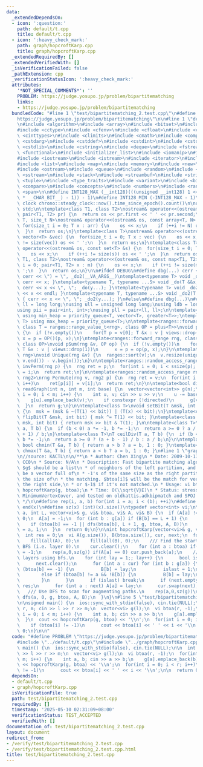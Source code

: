```yaml
---
data:
  _extendedDependsOn:
  - icon: ':question:'
    path: default/t.cpp
    title: default/t.cpp
  - icon: ':heavy_check_mark:'
    path: graph/hopcroftKarp.cpp
    title: graph/hopcroftKarp.cpp
  _extendedRequiredBy: []
  _extendedVerifiedWith: []
  _isVerificationFailed: false
  _pathExtension: cpp
  _verificationStatusIcon: ':heavy_check_mark:'
  attributes:
    '*NOT_SPECIAL_COMMENTS*': ''
    PROBLEM: https://judge.yosupo.jp/problem/bipartitematching
    links:
    - https://judge.yosupo.jp/problem/bipartitematching
  bundledCode: "#line 1 \"test/bipartitematching_2.test.cpp\"\n#define PROBLEM \"\
    https://judge.yosupo.jp/problem/bipartitematching\"\n\n#line 1 \"default/t.cpp\"\
    \n#include <algorithm>\n#include <array>\n#include <bitset>\n#include <cassert>\n\
    #include <cctype>\n#include <cfenv>\n#include <cfloat>\n#include <chrono>\n#include\
    \ <cinttypes>\n#include <climits>\n#include <cmath>\n#include <complex>\n#include\
    \ <cstdarg>\n#include <cstddef>\n#include <cstdint>\n#include <cstdio>\n#include\
    \ <cstdlib>\n#include <cstring>\n#include <deque>\n#include <fstream>\n#include\
    \ <functional>\n#include <initializer_list>\n#include <iomanip>\n#include <ios>\n\
    #include <iostream>\n#include <istream>\n#include <iterator>\n#include <limits>\n\
    #include <list>\n#include <map>\n#include <memory>\n#include <new>\n#include <numeric>\n\
    #include <ostream>\n#include <queue>\n#include <random>\n#include <set>\n#include\
    \ <sstream>\n#include <stack>\n#include <streambuf>\n#include <string>\n#include\
    \ <tuple>\n#include <type_traits>\n#include <variant>\n#include <bit>\n#include\
    \ <compare>\n#include <concepts>\n#include <numbers>\n#include <ranges>\n#include\
    \ <span>\n\n#define INT128_MAX (__int128)(((unsigned __int128) 1 << ((sizeof(__int128)\
    \ * __CHAR_BIT__) - 1)) - 1)\n#define INT128_MIN (-INT128_MAX - 1)\n\n#define\
    \ clock chrono::steady_clock::now().time_since_epoch().count()\n\nusing namespace\
    \ std;\n\ntemplate<class T1, class T2>\nostream& operator<<(ostream& os, const\
    \ pair<T1, T2> pr) {\n  return os << pr.first << ' ' << pr.second;\n}\ntemplate<class\
    \ T, size_t N>\nostream& operator<<(ostream& os, const array<T, N> &arr) {\n \
    \ for(size_t i = 0; T x : arr) {\n    os << x;\n    if (++i != N) os << ' ';\n\
    \  }\n  return os;\n}\ntemplate<class T>\nostream& operator<<(ostream& os, const\
    \ vector<T> &vec) {\n  for(size_t i = 0; T x : vec) {\n    os << x;\n    if (++i\
    \ != size(vec)) os << ' ';\n  }\n  return os;\n}\ntemplate<class T>\nostream&\
    \ operator<<(ostream& os, const set<T> &s) {\n  for(size_t i = 0; T x : s) {\n\
    \    os << x;\n    if (++i != size(s)) os << ' ';\n  }\n  return os;\n}\ntemplate<class\
    \ T1, class T2>\nostream& operator<<(ostream& os, const map<T1, T2> &m) {\n  for(size_t\
    \ i = 0; pair<T1, T2> x : m) {\n    os << x;\n    if (++i != size(m)) os << '\
    \ ';\n  }\n  return os;\n}\n\n#ifdef DEBUG\n#define dbg(...) cerr << '(', _do(#__VA_ARGS__),\
    \ cerr << \") = \", _do2(__VA_ARGS__)\ntemplate<typename T> void _do(T &&x) {\
    \ cerr << x; }\ntemplate<typename T, typename ...S> void _do(T &&x, S&&...y) {\
    \ cerr << x << \", \"; _do(y...); }\ntemplate<typename T> void _do2(T &&x) { cerr\
    \ << x << endl; }\ntemplate<typename T, typename ...S> void _do2(T &&x, S&&...y)\
    \ { cerr << x << \", \"; _do2(y...); }\n#else\n#define dbg(...)\n#endif\n\nusing\
    \ ll = long long;\nusing ull = unsigned long long;\nusing ldb = long double;\n\
    using pii = pair<int, int>;\nusing pll = pair<ll, ll>;\n\ntemplate<typename T>\
    \ using min_heap = priority_queue<T, vector<T>, greater<T>>;\ntemplate<typename\
    \ T> using max_heap = priority_queue<T>;\n\ntemplate<ranges::forward_range rng,\
    \ class T = ranges::range_value_t<rng>, class OP = plus<T>>\nvoid pSum(rng &v)\
    \ {\n  if (!v.empty())\n    for(T p = v[0]; T &x : v | views::drop(1))\n     \
    \ x = p = OP()(p, x);\n}\ntemplate<ranges::forward_range rng, class T = ranges::range_value_t<rng>,\
    \ class OP>\nvoid pSum(rng &v, OP op) {\n  if (!v.empty())\n    for(T p = v[0];\
    \ T &x : v | views::drop(1))\n      x = p = op(p, x);\n}\n\ntemplate<ranges::forward_range\
    \ rng>\nvoid Unique(rng &v) {\n  ranges::sort(v);\n  v.resize(unique(v.begin(),\
    \ v.end()) - v.begin());\n}\n\ntemplate<ranges::random_access_range rng>\nrng\
    \ invPerm(rng p) {\n  rng ret = p;\n  for(int i = 0; i < ssize(p); i++)\n    ret[p[i]]\
    \ = i;\n  return ret;\n}\n\ntemplate<ranges::random_access_range rng, ranges::random_access_range\
    \ rng2>\nrng Permute(rng v, rng2 p) {\n  rng ret = v;\n  for(int i = 0; i < ssize(p);\
    \ i++)\n    ret[p[i]] = v[i];\n  return ret;\n}\n\ntemplate<bool directed>\nvector<vector<int>>\
    \ readGraph(int n, int m, int base) {\n  vector<vector<int>> g(n);\n  for(int\
    \ i = 0; i < m; i++) {\n    int u, v; cin >> u >> v;\n    u -= base, v -= base;\n\
    \    g[u].emplace_back(v);\n    if constexpr (!directed)\n      g[v].emplace_back(u);\n\
    \  }\n  return g;\n}\n\ntemplate<class T>\nvoid setBit(T &msk, int bit, bool x)\
    \ {\n  msk = (msk & ~(T(1) << bit)) | (T(x) << bit);\n}\ntemplate<class T> void\
    \ flipBit(T &msk, int bit) { msk ^= T(1) << bit; }\ntemplate<class T> bool getBit(T\
    \ msk, int bit) { return msk >> bit & T(1); }\n\ntemplate<class T>\nT floorDiv(T\
    \ a, T b) {\n  if (b < 0) a *= -1, b *= -1;\n  return a >= 0 ? a / b : (a - b\
    \ + 1) / b;\n}\ntemplate<class T>\nT ceilDiv(T a, T b) {\n  if (b < 0) a *= -1,\
    \ b *= -1;\n  return a >= 0 ? (a + b - 1) / b : a / b;\n}\n\ntemplate<class T>\
    \ bool chmin(T &a, T b) { return a > b ? a = b, 1 : 0; }\ntemplate<class T> bool\
    \ chmax(T &a, T b) { return a < b ? a = b, 1 : 0; }\n#line 1 \"graph/hopcroftKarp.cpp\"\
    \n//source: KACTL\n\n/**\n * Author: Chen Xing\n * Date: 2009-10-13\n * License:\
    \ CC0\n * Source: N/A\n * Description: Fast bipartite matching algorithm. Graph\
    \ $g$ should be a list\n * of neighbors of the left partition, and $btoa$ should\
    \ be a vector full of\n * -1's of the same size as the right partition. Returns\
    \ the size of\n * the matching. $btoa[i]$ will be the match for vertex $i$ on\
    \ the right side,\n * or $-1$ if it's not matched.\n * Usage: vi btoa(m, -1);\
    \ hopcroftKarp(g, btoa);\n * Time: O(\\sqrt{V}E)\n * Status: stress-tested by\
    \ MinimumVertexCover, and tested on oldkattis.adkbipmatch and SPOJ:MATCHING\n\
    \ */\n\n#define rep(i, a, b) for(int i = a; i < (b); ++i)\n#define all(x) begin(x),\
    \ end(x)\n#define sz(x) (int)(x).size()\ntypedef vector<int> vi;\n\nbool dfs(int\
    \ a, int L, vector<vi>& g, vi& btoa, vi& A, vi& B) {\n  if (A[a] != L) return\
    \ 0;\n  A[a] = -1;\n  for (int b : g[a]) if (B[b] == L + 1) {\n    B[b] = 0;\n\
    \    if (btoa[b] == -1 || dfs(btoa[b], L + 1, g, btoa, A, B))\n      return btoa[b]\
    \ = a, 1;\n  }\n  return 0;\n}\n\nint hopcroftKarp(vector<vi>& g, vi& btoa) {\n\
    \  int res = 0;\n  vi A(g.size()), B(btoa.size()), cur, next;\n  for (;;) {\n\
    \    fill(all(A), 0);\n    fill(all(B), 0);\n    /// Find the starting nodes for\
    \ BFS (i.e. layer 0).\n    cur.clear();\n    for (int a : btoa) if(a != -1) A[a]\
    \ = -1;\n    rep(a,0,sz(g)) if(A[a] == 0) cur.push_back(a);\n    /// Find all\
    \ layers using bfs.\n    for (int lay = 1;; lay++) {\n      bool islast = 0;\n\
    \      next.clear();\n      for (int a : cur) for (int b : g[a]) {\n        if\
    \ (btoa[b] == -1) {\n          B[b] = lay;\n          islast = 1;\n        }\n\
    \        else if (btoa[b] != a && !B[b]) {\n          B[b] = lay;\n          next.push_back(btoa[b]);\n\
    \        }\n      }\n      if (islast) break;\n      if (next.empty()) return\
    \ res;\n      for (int a : next) A[a] = lay;\n      cur.swap(next);\n    }\n \
    \   /// Use DFS to scan for augmenting paths.\n    rep(a,0,sz(g))\n      res +=\
    \ dfs(a, 0, g, btoa, A, B);\n  }\n}\n#line 5 \"test/bipartitematching_2.test.cpp\"\
    \n\nsigned main() {\n  ios::sync_with_stdio(false), cin.tie(NULL);\n\n  int l,\
    \ r, m; cin >> l >> r >> m;\n  vector<vi> g(l);\n  vi btoa(r, -1);\n  for(int\
    \ i = 0; i < m; i++) {\n    int a, b; cin >> a >> b;\n    g[a].emplace_back(b);\n\
    \  }\n  cout << hopcroftKarp(g, btoa) << '\\n';\n  for(int i = 0; i < r; i++)\n\
    \    if (btoa[i] != -1)\n      cout << btoa[i] << ' ' << i << '\\n';\n\n  return\
    \ 0;\n}\n\n"
  code: "#define PROBLEM \"https://judge.yosupo.jp/problem/bipartitematching\"\n\n\
    #include \"../default/t.cpp\"\n#include \"../graph/hopcroftKarp.cpp\"\n\nsigned\
    \ main() {\n  ios::sync_with_stdio(false), cin.tie(NULL);\n\n  int l, r, m; cin\
    \ >> l >> r >> m;\n  vector<vi> g(l);\n  vi btoa(r, -1);\n  for(int i = 0; i <\
    \ m; i++) {\n    int a, b; cin >> a >> b;\n    g[a].emplace_back(b);\n  }\n  cout\
    \ << hopcroftKarp(g, btoa) << '\\n';\n  for(int i = 0; i < r; i++)\n    if (btoa[i]\
    \ != -1)\n      cout << btoa[i] << ' ' << i << '\\n';\n\n  return 0;\n}\n\n"
  dependsOn:
  - default/t.cpp
  - graph/hopcroftKarp.cpp
  isVerificationFile: true
  path: test/bipartitematching_2.test.cpp
  requiredBy: []
  timestamp: '2025-05-10 02:31:09+08:00'
  verificationStatus: TEST_ACCEPTED
  verifiedWith: []
documentation_of: test/bipartitematching_2.test.cpp
layout: document
redirect_from:
- /verify/test/bipartitematching_2.test.cpp
- /verify/test/bipartitematching_2.test.cpp.html
title: test/bipartitematching_2.test.cpp
---
```

